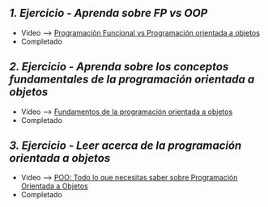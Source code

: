## *1. Ejercicio - Aprenda sobre FP vs OOP*

- Video --> [Programación Funcional vs Programación orientada a objetos](https://www.youtube.com/watch?v=08CWw_VD45w)
- Completado

## *2. Ejercicio - Aprenda sobre los conceptos fundamentales de la programación orientada a objetos*

- Video --> [Fundamentos de la programación orientada a objetos](https://www.youtube.com/watch?v=m_MQYyJpIjg)
- Completado

## *3. Ejercicio - Leer acerca de la programación orientada a objetos*

- Video --> [POO: Todo lo que necesitas saber sobre Programación Orientada a Objetos](https://medium.com/from-the-scratch/oop-everything-you-need-to-know-about-object-oriented-programming-aee3c18e281b)
- Completado


